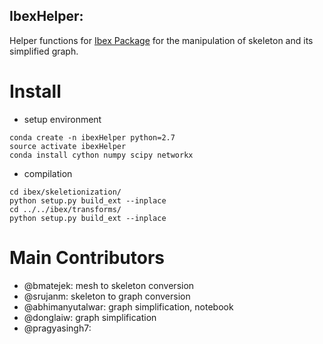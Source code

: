 IbexHelper:
-------------

Helper functions for [Ibex Package](https://github.com/bmatejek/ibex) for the manipulation of skeleton and its simplified graph.

Install
===
- setup environment
```
conda create -n ibexHelper python=2.7
source activate ibexHelper
conda install cython numpy scipy networkx
```

- compilation
```
cd ibex/skeletionization/
python setup.py build_ext --inplace
cd ../../ibex/transforms/
python setup.py build_ext --inplace
```


Main Contributors
==================
- @bmatejek: mesh to skeleton conversion
- @srujanm: skeleton to graph conversion
- @abhimanyutalwar: graph simplification, notebook 
- @donglaiw: graph simplification
- @pragyasingh7:
